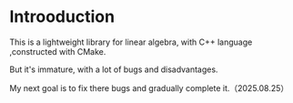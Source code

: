 # Introoduction

This is a lightweight library for linear algebra, with C++ language ,constructed with CMake.

But it's immature, with a lot of bugs and disadvantages.

My next goal is to fix there bugs and gradually complete it.（2025.08.25）

